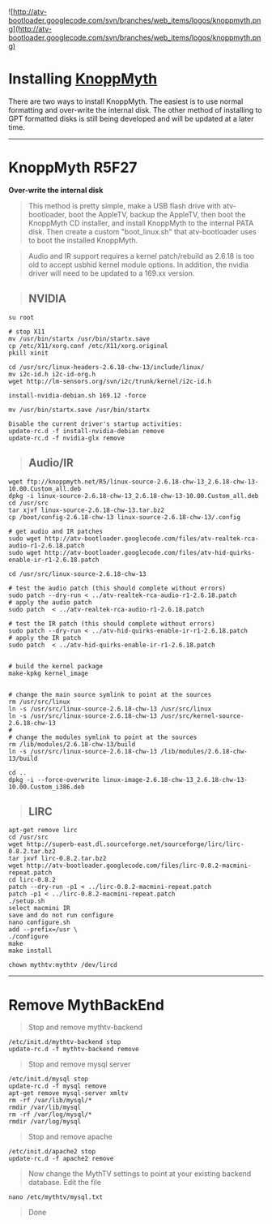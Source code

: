 ![http://atv-bootloader.googlecode.com/svn/branches/web_items/logos/knoppmyth.png](http://atv-bootloader.googlecode.com/svn/branches/web_items/logos/knoppmyth.png)

# Installing [KnoppMyth](http://mysettopbox.tv/) #

There are two ways to install KnoppMyth. The easiest is to use normal formatting and over-write the internal disk. The other method of installing to GPT formatted disks is still being developed and will be updated at a later time.


---

# KnoppMyth R5F27 #
**Over-write the internal disk**

> This method is pretty simple, make a USB flash drive with atv-bootloader, boot the AppleTV, backup the AppleTV, then boot the KnoppMyth CD installer, and install KnoppMyth to the internal PATA disk. Then create a custom "boot\_linux.sh" that atv-bootloader uses to boot the installed KnoppMyth.

> Audio and IR support requires a kernel patch/rebuild as 2.6.18 is too old to accept usbhid kernel module options. In addition, the nvidia driver will need to be updated to a 169.xx version.

> ## NVIDIA ##
```
su root

# stop X11
mv /usr/bin/startx /usr/bin/startx.save
cp /etc/X11/xorg.conf /etc/X11/xorg.original
pkill xinit

cd /usr/src/linux-headers-2.6.18-chw-13/include/linux/ 
mv i2c-id.h i2c-id-org.h
wget http://lm-sensors.org/svn/i2c/trunk/kernel/i2c-id.h 

install-nvidia-debian.sh 169.12 -force

mv /usr/bin/startx.save /usr/bin/startx

Disable the current driver's startup activities: 
update-rc.d -f install-nvidia-debian remove 
update-rc.d -f nvidia-glx remove 
```

> ## Audio/IR ##
```
wget ftp://knoppmyth.net/R5/linux-source-2.6.18-chw-13_2.6.18-chw-13-10.00.Custom_all.deb 
dpkg -i linux-source-2.6.18-chw-13_2.6.18-chw-13-10.00.Custom_all.deb 
cd /usr/src 
tar xjvf linux-source-2.6.18-chw-13.tar.bz2
cp /boot/config-2.6.18-chw-13 linux-source-2.6.18-chw-13/.config 

# get audio and IR patches
sudo wget http://atv-bootloader.googlecode.com/files/atv-realtek-rca-audio-r1-2.6.18.patch
sudo wget http://atv-bootloader.googlecode.com/files/atv-hid-quirks-enable-ir-r1-2.6.18.patch

cd /usr/src/linux-source-2.6.18-chw-13

# test the audio patch (this should complete without errors)
sudo patch --dry-run < ../atv-realtek-rca-audio-r1-2.6.18.patch
# apply the audio patch
sudo patch  < ../atv-realtek-rca-audio-r1-2.6.18.patch

# test the IR patch (this should complete without errors)
sudo patch --dry-run < ../atv-hid-quirks-enable-ir-r1-2.6.18.patch
# apply the IR patch
sudo patch  < ../atv-hid-quirks-enable-ir-r1-2.6.18.patch


# build the kernel package
make-kpkg kernel_image 


# change the main source symlink to point at the sources 
rm /usr/src/linux 
ln -s /usr/src/linux-source-2.6.18-chw-13 /usr/src/linux
ln -s /usr/src/linux-source-2.6.18-chw-13 /usr/src/kernel-source-2.6.18-chw-13
#
# change the modules symlink to point at the sources 
rm /lib/modules/2.6.18-chw-13/build 
ln -s /usr/src/linux-source-2.6.18-chw-13 /lib/modules/2.6.18-chw-13/build 

cd ..
dpkg -i --force-overwrite linux-image-2.6.18-chw-13_2.6.18-chw-13-10.00.Custom_i386.deb
```

> ## LIRC ##
```
apt-get remove lirc
cd /usr/src
wget http://superb-east.dl.sourceforge.net/sourceforge/lirc/lirc-0.8.2.tar.bz2
tar jxvf lirc-0.8.2.tar.bz2
wget http://atv-bootloader.googlecode.com/files/lirc-0.8.2-macmini-repeat.patch
cd lirc-0.8.2
patch --dry-run -p1 < ../lirc-0.8.2-macmini-repeat.patch
patch -p1 < ../lirc-0.8.2-macmini-repeat.patch
./setup.sh
select macmini IR
save and do not run configure
nano configure.sh
add --prefix=/usr \
./configure
make
make install

chown mythtv:mythtv /dev/lircd
```


---

# Remove MythBackEnd #
> Stop and remove mythtv-backend
```
/etc/init.d/mythtv-backend stop
update-rc.d -f mythtv-backend remove
```

> Stop and remove mysql server
```
/etc/init.d/mysql stop
update-rc.d -f mysql remove
apt-get remove mysql-server xmltv
rm -rf /var/lib/mysql/*
rmdir /var/lib/mysql
rm -rf /var/log/mysql/*
rmdir /var/log/mysql
```

> Stop and remove apache
```
/etc/init.d/apache2 stop
update-rc.d -f apache2 remove
```

> Now change the MythTV settings to point at your existing backend database. Edit the file
```
nano /etc/mythtv/mysql.txt
```

> Done

